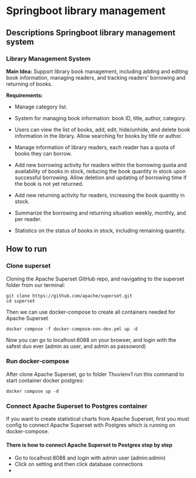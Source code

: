 # Springboot library management 
## Descriptions Springboot library management system
### Library Management System

**Main Idea:** Support library book management, including adding and editing book information, managing readers, and tracking readers' borrowing and returning of books.

**Requirements:**

- Manage category list.
  
- System for managing book information: book ID, title, author, category.
  
- Users can view the list of books, add, edit, hide/unhide, and delete book information in the library. Allow searching for books by title or author.
  
- Manage information of library readers, each reader has a quota of books they can borrow.
  
- Add new borrowing activity for readers within the borrowing quota and availability of books in stock, reducing the book quantity in stock upon successful borrowing. Allow deletion and updating of borrowing time if the book is not yet returned.
  
- Add new returning activity for readers, increasing the book quantity in stock.
  
- Summarize the borrowing and returning situation weekly, monthly, and per reader.
  
- Statistics on the status of books in stock, including remaining quantity.
## How to run 
### Clone superset 
Cloning the Apache Superset GitHub repo, and navigating to the superset folder from our terminal:
``` 
git clone https://github.com/apache/superset.git
cd superset 
```
Then we can use docker-compose to create all containers needed for Apache Superset
```
docker compose -f docker-compose-non-dev.yml up -d 
```
Now you can go to localhost:8088 on your browser, and login with the safest duo ever (admin as user, and admin as passoword)
### Run docker-compose 
After clone Apache Superset, go to folder Thuvienv1 run this command to start container docker postgres: 
``` 
docker compose up -d
```
### Connect Apache Superset to Postgres container 
If you want to create statistical charts from Apache Superset, first you must config to connect Apache Superset with Postgres which is running on docker-compose.
#### There is how to connect Apache Superset to Postgres step by step 
- Go to localhost:8088 and login with admin user (admin:admin)
- Click on setting and then click database connections 
-  